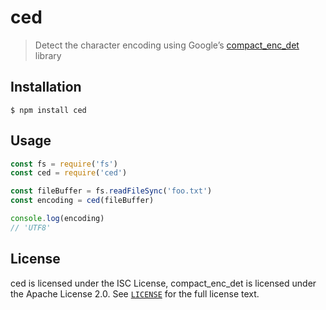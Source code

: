 # ced

> Detect the character encoding using Google’s [compact_enc_det](https://github.com/google/compact_enc_det) library

## Installation

```console
$ npm install ced
```

## Usage

```js
const fs = require('fs')
const ced = require('ced')

const fileBuffer = fs.readFileSync('foo.txt')
const encoding = ced(fileBuffer)

console.log(encoding)
// 'UTF8'
```

## License

ced is licensed under the ISC License, compact_enc_det is licensed under the Apache License 2.0. See [`LICENSE`](./LICENSE) for the full license text.
